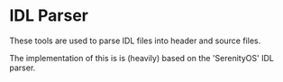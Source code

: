 # IDL Parser

These tools are used to parse IDL files into header and source files.

The implementation of this is is (heavily) based on the 'SerenityOS' IDL parser.
